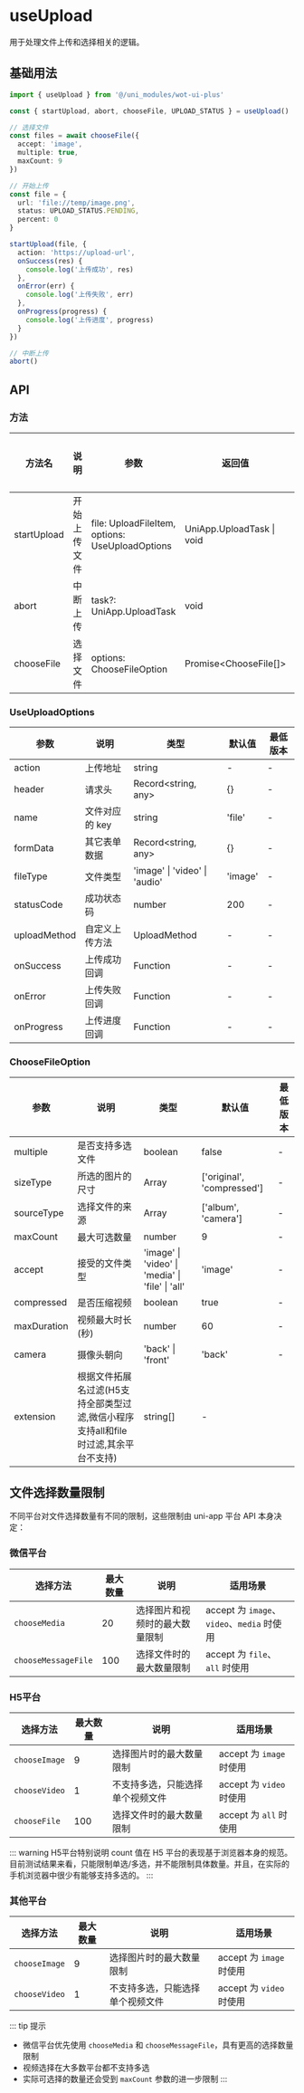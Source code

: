 # useUpload

用于处理文件上传和选择相关的逻辑。

## 基础用法

```ts
import { useUpload } from '@/uni_modules/wot-ui-plus'

const { startUpload, abort, chooseFile, UPLOAD_STATUS } = useUpload()

// 选择文件
const files = await chooseFile({
  accept: 'image',
  multiple: true,
  maxCount: 9
})

// 开始上传
const file = {
  url: 'file://temp/image.png',
  status: UPLOAD_STATUS.PENDING,
  percent: 0
}

startUpload(file, {
  action: 'https://upload-url',
  onSuccess(res) {
    console.log('上传成功', res)
  },
  onError(err) {
    console.log('上传失败', err) 
  },
  onProgress(progress) {
    console.log('上传进度', progress)
  }
})

// 中断上传
abort()
```

## API

### 方法

| 方法名 | 说明 | 参数 | 返回值 | 最低版本 |
|-------|------|------|--------|---------|
| startUpload | 开始上传文件 | file: UploadFileItem, options: UseUploadOptions | UniApp.UploadTask \| void | - |
| abort | 中断上传 | task?: UniApp.UploadTask | void | - |
| chooseFile | 选择文件 | options: ChooseFileOption | Promise<ChooseFile[]> | - |

### UseUploadOptions

| 参数 | 说明 | 类型 | 默认值 | 最低版本 |
|-----|------|------|--------|---------|
| action | 上传地址 | string | - | - |
| header | 请求头 | Record<string, any> | {} | - |
| name | 文件对应的 key | string | 'file' | - |
| formData | 其它表单数据 | Record<string, any> | {} | - |
| fileType | 文件类型 | 'image' \| 'video' \| 'audio' | 'image' | - |
| statusCode | 成功状态码 | number | 200 | - |
| uploadMethod | 自定义上传方法 | UploadMethod | - | - |
| onSuccess | 上传成功回调 | Function | - | - |
| onError | 上传失败回调 | Function | - | - |
| onProgress | 上传进度回调 | Function | - | - |

### ChooseFileOption

| 参数 | 说明 | 类型 | 默认值 | 最低版本 |
|-----|------|------|--------|---------|
| multiple | 是否支持多选文件 | boolean | false | - |
| sizeType | 所选的图片的尺寸 | Array | ['original', 'compressed'] | - |
| sourceType | 选择文件的来源 | Array | ['album', 'camera'] | - |
| maxCount | 最大可选数量 | number | 9 | - |
| accept | 接受的文件类型 | 'image' \| 'video' \| 'media' \| 'file' \| 'all' | 'image' | - |
| compressed | 是否压缩视频 | boolean | true | - |
| maxDuration | 视频最大时长(秒) | number | 60 | - |
| camera | 摄像头朝向 | 'back' \| 'front' | 'back' | - |
| extension | 根据文件拓展名过滤(H5支持全部类型过滤,微信小程序支持all和file时过滤,其余平台不支持) | string[] | - |

## 文件选择数量限制

不同平台对文件选择数量有不同的限制，这些限制由 uni-app 平台 API 本身决定：

### 微信平台

| 选择方法 | 最大数量 | 说明 | 适用场景 |
|---------|---------|------|----------|
| `chooseMedia` | 20 | 选择图片和视频时的最大数量限制 | accept 为 `image`、`video`、`media` 时使用 |
| `chooseMessageFile` | 100 | 选择文件时的最大数量限制 | accept 为 `file`、`all` 时使用 |

### H5平台

| 选择方法 | 最大数量 | 说明 | 适用场景 |
|---------|---------|------|----------|
| `chooseImage` | 9 | 选择图片时的最大数量限制 | accept 为 `image` 时使用 |
| `chooseVideo` | 1 | 不支持多选，只能选择单个视频文件 | accept 为 `video` 时使用 |
| `chooseFile` | 100 | 选择文件时的最大数量限制 | accept 为 `all` 时使用 |

::: warning H5平台特别说明
count 值在 H5 平台的表现基于浏览器本身的规范。目前测试结果来看，只能限制单选/多选，并不能限制具体数量。并且，在实际的手机浏览器中很少有能够支持多选的。
:::

### 其他平台

| 选择方法 | 最大数量 | 说明 | 适用场景 |
|---------|---------|------|----------|
| `chooseImage` | 9 | 选择图片时的最大数量限制 | accept 为 `image` 时使用 |
| `chooseVideo` | 1 | 不支持多选，只能选择单个视频文件 | accept 为 `video` 时使用 |

::: tip 提示
- 微信平台优先使用 `chooseMedia` 和 `chooseMessageFile`，具有更高的选择数量限制
- 视频选择在大多数平台都不支持多选
- 实际可选择的数量还会受到 `maxCount` 参数的进一步限制
:::
